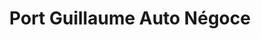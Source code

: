 ---
title: "Port Guillaume Auto Négoce"
url: /dives-sur-mer/port-guillaume-auto-negoce/
shop: Autohaus
---